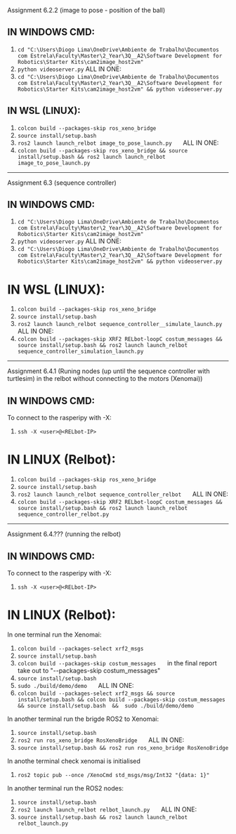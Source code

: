 Assignment 6.2.2 (image to pose - position of the ball)

## IN WINDOWS CMD:

1. `cd "C:\Users\Diogo Lima\OneDrive\Ambiente de Trabalho\Documentos com Estrela\Faculty\Master\2_Year\3Q__A2\Software Development for Robotics\Starter Kits\cam2image_host2vm"     `
2. `python videoserver.py`
ALL IN ONE:
1. `cd "C:\Users\Diogo Lima\OneDrive\Ambiente de Trabalho\Documentos com Estrela\Faculty\Master\2_Year\3Q__A2\Software Development for Robotics\Starter Kits\cam2image_host2vm" && python videoserver.py    `

## IN WSL (LINUX):
1. `colcon build --packages-skip ros_xeno_bridge   `
2. `source install/setup.bash  `
3. `ros2 launch launch_relbot image_to_pose_launch.py   `
ALL IN ONE:
1. `colcon build --packages-skip ros_xeno_bridge && source install/setup.bash && ros2 launch launch_relbot image_to_pose_launch.py   `
----------------------------------------------------------------------------------------------------------------------------------------

Assignment 6.3 (sequence controller)

## IN WINDOWS CMD:

1. `cd "C:\Users\Diogo Lima\OneDrive\Ambiente de Trabalho\Documentos com Estrela\Faculty\Master\2_Year\3Q__A2\Software Development for Robotics\Starter Kits\cam2image_host2vm"     `
2. `python videoserver.py`
ALL IN ONE:
1. `cd "C:\Users\Diogo Lima\OneDrive\Ambiente de Trabalho\Documentos com Estrela\Faculty\Master\2_Year\3Q__A2\Software Development for Robotics\Starter Kits\cam2image_host2vm" && python videoserver.py    `

# IN WSL (LINUX):
1. `colcon build --packages-skip ros_xeno_bridge   `
2. `source install/setup.bash  `
3. `ros2 launch launch_relbot sequence_controller__simulate_launch.py   `
ALL IN ONE:
1. `colcon build --packages-skip XRF2 RELbot-loopC costum_messages && source install/setup.bash && ros2 launch launch_relbot sequence_controller_simulation_launch.py              `
----------------------------------------------------------------------------------------------------------------------------------------

Assignment 6.4.1 (Runing nodes (up until the sequence controller with turtlesim) in the relbot without connecting to the motors (Xenomai))

## IN WINDOWS CMD:

To connect to the rasperipy with -X:
1. ` ssh -X <user>@<RELbot-IP>   `

# IN LINUX (Relbot):

1. `colcon build --packages-skip ros_xeno_bridge   `
2. `source install/setup.bash  `
3. `ros2 launch launch_relbot sequence_controller_relbot   `
ALL IN ONE:
1. `colcon build --packages-skip XRF2 RELbot-loopC costum_messages && source install/setup.bash && ros2 launch launch_relbot sequence_controller_relbot.py    `
----------------------------------------------------------------------------------------------------------------------------------------

Assignment 6.4.??? (running the relbot)

## IN WINDOWS CMD:

To connect to the rasperipy with -X:
1. ` ssh -X <user>@<RELbot-IP>   `

# IN LINUX (Relbot):

In one terminal run the Xenomai:
1. `colcon build --packages-select xrf2_msgs  `
2. `source install/setup.bash   `
1. `colcon build --packages-skip costum_messages   ` in the final report take out to "--packages-skip costum_messages"
2. `source install/setup.bash   `
3. `sudo ./build/demo/demo   `
ALL IN ONE:
1. `colcon build --packages-select xrf2_msgs && source install/setup.bash && colcon build --packages-skip costum_messages && source install/setup.bash  &&  sudo ./build/demo/demo`

In another terminal run the brigde ROS2 to Xenomai:
1. `source install/setup.bash   `
2. `ros2 run ros_xeno_bridge RosXenoBridge   `
ALL IN ONE:
1. `source install/setup.bash && ros2 run ros_xeno_bridge RosXenoBridge`

In anothe terminal check xenomai is initialised
1. `ros2 topic pub --once /XenoCmd std_msgs/msg/Int32 "{data: 1}"   `

In another terminal run the ROS2 nodes:
1. `source install/setup.bash   `
2. `ros2 launch launch_relbot relbot_launch.py   `
ALL IN ONE:
1. `source install/setup.bash && ros2 launch launch_relbot relbot_launch.py `
